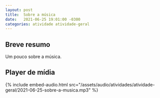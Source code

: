 ```yaml
---
layout: post
title:  Sobre a música
date:   2021-06-25 19:01:00 -0300
categories: atividade atividade-geral
---
```


## Breve resumo
Um pouco sobre a música.

## Player de mídia
{% include embed-audio.html src="/assets/audio/atividades/atividade-geral/2021-06-25-sobre-a-musica.mp3" %}
